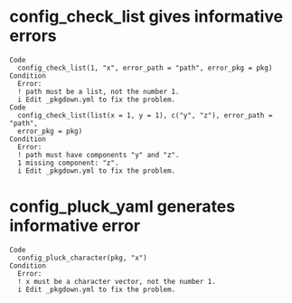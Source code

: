 # config_check_list gives informative errors

    Code
      config_check_list(1, "x", error_path = "path", error_pkg = pkg)
    Condition
      Error:
      ! path must be a list, not the number 1.
      i Edit _pkgdown.yml to fix the problem.
    Code
      config_check_list(list(x = 1, y = 1), c("y", "z"), error_path = "path",
      error_pkg = pkg)
    Condition
      Error:
      ! path must have components "y" and "z".
      1 missing component: "z".
      i Edit _pkgdown.yml to fix the problem.

# config_pluck_yaml generates informative error

    Code
      config_pluck_character(pkg, "x")
    Condition
      Error:
      ! x must be a character vector, not the number 1.
      i Edit _pkgdown.yml to fix the problem.

